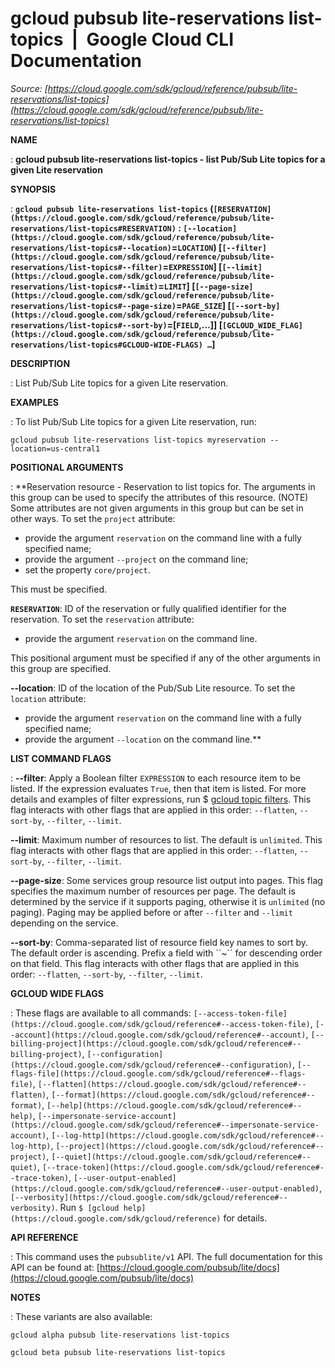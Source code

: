 # gcloud pubsub lite-reservations list-topics  |  Google Cloud CLI Documentation

*Source: [https://cloud.google.com/sdk/gcloud/reference/pubsub/lite-reservations/list-topics](https://cloud.google.com/sdk/gcloud/reference/pubsub/lite-reservations/list-topics)*

**NAME**

: **gcloud pubsub lite-reservations list-topics - list Pub/Sub Lite topics for a given Lite reservation**

**SYNOPSIS**

: **`gcloud pubsub lite-reservations list-topics` (`[RESERVATION](https://cloud.google.com/sdk/gcloud/reference/pubsub/lite-reservations/list-topics#RESERVATION)` : `[--location](https://cloud.google.com/sdk/gcloud/reference/pubsub/lite-reservations/list-topics#--location)`=`LOCATION`) [`[--filter](https://cloud.google.com/sdk/gcloud/reference/pubsub/lite-reservations/list-topics#--filter)`=`EXPRESSION`] [`[--limit](https://cloud.google.com/sdk/gcloud/reference/pubsub/lite-reservations/list-topics#--limit)`=`LIMIT`] [`[--page-size](https://cloud.google.com/sdk/gcloud/reference/pubsub/lite-reservations/list-topics#--page-size)`=`PAGE_SIZE`] [`[--sort-by](https://cloud.google.com/sdk/gcloud/reference/pubsub/lite-reservations/list-topics#--sort-by)`=[`FIELD`,…]] [`[GCLOUD_WIDE_FLAG](https://cloud.google.com/sdk/gcloud/reference/pubsub/lite-reservations/list-topics#GCLOUD-WIDE-FLAGS) …`]**

**DESCRIPTION**

: List Pub/Sub Lite topics for a given Lite reservation.

**EXAMPLES**

: To list Pub/Sub Lite topics for a given Lite reservation, run:

```
gcloud pubsub lite-reservations list-topics myreservation --location=us-central1
```

**POSITIONAL ARGUMENTS**

: **Reservation resource - Reservation to list topics for. The arguments in this
group can be used to specify the attributes of this resource. (NOTE) Some
attributes are not given arguments in this group but can be set in other ways.
To set the `project` attribute:

- provide the argument `reservation` on the command line with a fully
specified name;
- provide the argument `--project` on the command line;
- set the property `core/project`.

This must be specified.

**`RESERVATION`**:
ID of the reservation or fully qualified identifier for the reservation.
To set the `reservation` attribute:

- provide the argument `reservation` on the command line.

This positional argument must be specified if any of the other arguments in this
group are specified.

**--location**:
ID of the location of the Pub/Sub Lite resource.
To set the `location` attribute:

- provide the argument `reservation` on the command line with a fully
specified name;
- provide the argument `--location` on the command line.**

**LIST COMMAND FLAGS**

: **--filter**:
Apply a Boolean filter `EXPRESSION` to each resource item
to be listed. If the expression evaluates `True`, then that item is
listed. For more details and examples of filter expressions, run $ [gcloud topic filters](https://cloud.google.com/sdk/gcloud/reference/topic/filters). This flag
interacts with other flags that are applied in this order:
`--flatten`, `--sort-by`, `--filter`,
`--limit`.

**--limit**:
Maximum number of resources to list. The default is `unlimited`. This
flag interacts with other flags that are applied in this order:
`--flatten`, `--sort-by`, `--filter`,
`--limit`.

**--page-size**:
Some services group resource list output into pages. This flag specifies the
maximum number of resources per page. The default is determined by the service
if it supports paging, otherwise it is `unlimited` (no paging).
Paging may be applied before or after `--filter` and
`--limit` depending on the service.

**--sort-by**:
Comma-separated list of resource field key names to sort by. The default order
is ascending. Prefix a field with ``~´´ for descending order on that
field. This flag interacts with other flags that are applied in this order:
`--flatten`, `--sort-by`, `--filter`,
`--limit`.

**GCLOUD WIDE FLAGS**

: These flags are available to all commands: `[--access-token-file](https://cloud.google.com/sdk/gcloud/reference#--access-token-file)`,
`[--account](https://cloud.google.com/sdk/gcloud/reference#--account)`, `[--billing-project](https://cloud.google.com/sdk/gcloud/reference#--billing-project)`,
`[--configuration](https://cloud.google.com/sdk/gcloud/reference#--configuration)`,
`[--flags-file](https://cloud.google.com/sdk/gcloud/reference#--flags-file)`,
`[--flatten](https://cloud.google.com/sdk/gcloud/reference#--flatten)`, `[--format](https://cloud.google.com/sdk/gcloud/reference#--format)`, `[--help](https://cloud.google.com/sdk/gcloud/reference#--help)`, `[--impersonate-service-account](https://cloud.google.com/sdk/gcloud/reference#--impersonate-service-account)`,
`[--log-http](https://cloud.google.com/sdk/gcloud/reference#--log-http)`,
`[--project](https://cloud.google.com/sdk/gcloud/reference#--project)`, `[--quiet](https://cloud.google.com/sdk/gcloud/reference#--quiet)`, `[--trace-token](https://cloud.google.com/sdk/gcloud/reference#--trace-token)`, `[--user-output-enabled](https://cloud.google.com/sdk/gcloud/reference#--user-output-enabled)`,
`[--verbosity](https://cloud.google.com/sdk/gcloud/reference#--verbosity)`.
Run `$ [gcloud help](https://cloud.google.com/sdk/gcloud/reference)` for details.

**API REFERENCE**

: This command uses the `pubsublite/v1` API. The full documentation for
this API can be found at: [https://cloud.google.com/pubsub/lite/docs](https://cloud.google.com/pubsub/lite/docs)

**NOTES**

: These variants are also available:

```
gcloud alpha pubsub lite-reservations list-topics
```

```
gcloud beta pubsub lite-reservations list-topics
```